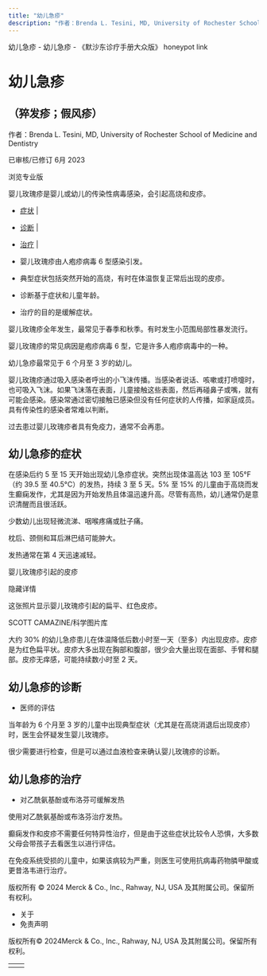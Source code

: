 ```yaml
---
title: "幼儿急疹"
description: "作者：Brenda L. Tesini, MD, University of Rochester School of Medicine and Dentistry"
---
```


﻿幼儿急疹 \- 幼儿急疹 \- 《默沙东诊疗手册大众版》 honeypot link

# 幼儿急疹

## （猝发疹；假风疹）

作者：Brenda L. Tesini, MD, University of Rochester School of Medicine and Dentistry

已审核/已修订 6月 2023

浏览专业版

婴儿玫瑰疹是婴儿或幼儿的传染性病毒感染，会引起高烧和皮疹。

- [症状](#症状_v15637743_zh) \|
- [诊断](#诊断_v15637749_zh) \|
- [治疗](#治疗_v15637755_zh) \|

- 婴儿玫瑰疹由人疱疹病毒 6 型感染引发。

- 典型症状包括突然开始的高烧，有时在体温恢复正常后出现的皮疹。

- 诊断基于症状和儿童年龄。

- 治疗的目的是缓解症状。


婴儿玫瑰疹全年发生，最常见于春季和秋季。有时发生小范围局部性暴发流行。

婴儿玫瑰疹的常见病因是疱疹病毒 6 型，它是许多人疱疹病毒中的一种。

幼儿急疹最常见于 6 个月至 3 岁的幼儿。

婴儿玫瑰疹通过吸入感染者呼出的小飞沫传播。当感染者说话、咳嗽或打喷嚏时，也可吸入飞沫。如果飞沫落在表面，儿童接触这些表面，然后再碰鼻子或嘴，就有可能会感染。感染常通过密切接触已感染但没有任何症状的人传播，如家庭成员。具有传染性的感染者常难以判断。

过去患过婴儿玫瑰疹者具有免疫力，通常不会再患。

## 幼儿急疹的症状

在感染后约 5 至 15 天开始出现幼儿急疹症状。突然出现体温高达 103 至 105°F（约 39.5 至 40.5°C）的发热，持续 3 至 5 天。5% 至 15% 的儿童由于高烧而发生癫痫发作，尤其是因为开始发热且体温迅速升高。尽管有高热，幼儿通常仍是意识清醒而且很活跃。

少数幼儿出现轻微流涕、咽喉疼痛或肚子痛。

枕后、颈侧和耳后淋巴结可能肿大。

发热通常在第 4 天迅速减轻。

婴儿玫瑰疹引起的皮疹



隐藏详情

这张照片显示婴儿玫瑰疹引起的扁平、红色皮疹。

SCOTT CAMAZINE/科学图片库

大约 30% 的幼儿急疹患儿在体温降低后数小时至一天（至多）内出现皮疹。皮疹是为红色扁平状。皮疹大多出现在胸部和腹部，很少会大量出现在面部、手臂和腿部。皮疹无痒感，可能持续数小时至 2 天。

## 幼儿急疹的诊断

- 医师的评估


当年龄为 6 个月至 3 岁的儿童中出现典型症状（尤其是在高烧消退后出现皮疹）时，医生会怀疑发生婴儿玫瑰疹。

很少需要进行检查，但是可以通过血液检查来确认婴儿玫瑰疹的诊断。

## 幼儿急疹的治疗

- 对乙酰氨基酚或布洛芬可缓解发热


使用对乙酰氨基酚或布洛芬治疗发热。

癫痫发作和皮疹不需要任何特异性治疗，但是由于这些症状比较令人恐惧，大多数父母会带孩子去看医生以进行评估。

在免疫系统受损的儿童中，如果该病较为严重，则医生可使用抗病毒药物膦甲酸或更昔洛韦进行治疗。



版权所有 © 2024
Merck & Co., Inc., Rahway, NJ, USA 及其附属公司。保留所有权利。

- 关于
- 免责声明

版权所有© 2024Merck & Co., Inc., Rahway, NJ, USA 及其附属公司。保留所有权利。

|     |     |
| --- | --- |
|  |  |